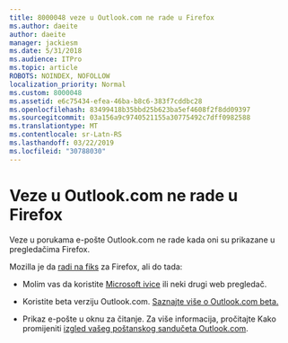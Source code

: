 ```yaml
---
title: 8000048 veze u Outlook.com ne rade u Firefox
ms.author: daeite
author: daeite
manager: jackiesm
ms.date: 5/31/2018
ms.audience: ITPro
ms.topic: article
ROBOTS: NOINDEX, NOFOLLOW
localization_priority: Normal
ms.custom: 8000048
ms.assetid: e6c75434-efea-46ba-b8c6-383f7cddbc28
ms.openlocfilehash: 83499418b35bbd25b623ba5ef4608f2f8dd09397
ms.sourcegitcommit: 03a156a9c9740521155a30775492c7dff0982588
ms.translationtype: MT
ms.contentlocale: sr-Latn-RS
ms.lasthandoff: 03/22/2019
ms.locfileid: "30788030"
---
```

# <a name="links-in-outlookcom-dont-work-in-firefox"></a>Veze u Outlook.com ne rade u Firefox

Veze u porukama e-pošte Outlook.com ne rade kada oni su prikazane u pregledačima Firefox.
  
Mozilla je da [radi na fiks](https://go.microsoft.com/fwlink/p/?linkid=2001502&amp;clcid=0x409) za Firefox, ali do tada: 
  
- Molim vas da koristite [Microsoft ivice](https://go.microsoft.com/fwlink/p/?linkid=2001503&amp;clcid=0x409) ili neki drugi web pregledač. 
    
- Koristite beta verziju Outlook.com. [Saznajte više o Outlook.com beta.](https://go.microsoft.com/fwlink/p/?linkid=874356&amp;clcid=0x409)
    
- Prikaz e-pošte u oknu za čitanje. Za više informacija, pročitajte Kako promijeniti [izgled vašeg poštanskog sandučeta Outlook.com](https://go.microsoft.com/fwlink/p/?linkid=2001401&amp;clcid=0x409).
    

